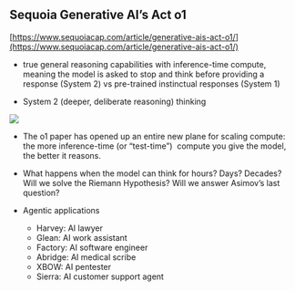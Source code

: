 ## Sequoia Generative AI’s Act o1

[https://www.sequoiacap.com/article/generative-ais-act-o1/](https://www.sequoiacap.com/article/generative-ais-act-o1/)

- true general reasoning capabilities with inference-time compute, meaning the model is asked to stop and think before providing a response (System 2) vs pre-trained instinctual responses (System 1)
    
- System 2 (deeper, deliberate reasoning) thinking
    

![](https://lh7-rt.googleusercontent.com/docsz/AD_4nXdp3sMm_bmeakVorJTFcjdxvpDpeW2sbQH72VGXSaLBp7iv5jn_qDlA9J27bVwMfH6tc2iQ0vuY3p_XIEIak0i0Ds3dDvDYmSbZUZHRncqOSAiaSCNr_96rurhOThRIpf6-0Hd-F9PY_FSPiWuT5cpCLbsz?key=FkwPaob_Vh9Yjv5yGIybrA)

- The o1 paper has opened up an entire new plane for scaling compute: the more inference-time (or “test-time”)  compute you give the model, the better it reasons.
    
- What happens when the model can think for hours? Days? Decades? Will we solve the Riemann Hypothesis? Will we answer Asimov’s last question?
    
- Agentic applications
    - Harvey: AI lawyer
    - Glean: AI work assistant 
    - Factory: AI software engineer
    - Abridge: AI medical scribe
    - XBOW: AI pentester 
    - Sierra: AI customer support agent